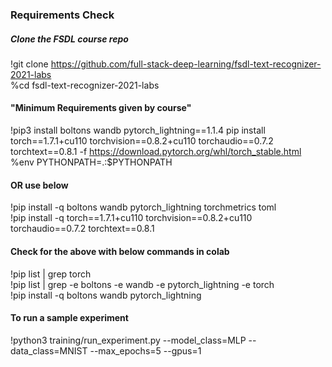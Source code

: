 ### Requirements Check 

##### Clone the FSDL course repo<br />
!git clone https://github.com/full-stack-deep-learning/fsdl-text-recognizer-2021-labs<br />
%cd fsdl-text-recognizer-2021-labs<br />  

#### "Minimum Requirements given by course"<br />
!pip3 install boltons wandb pytorch_lightning==1.1.4 pip install torch==1.7.1+cu110 torchvision==0.8.2+cu110 torchaudio==0.7.2 torchtext==0.8.1 -f https://download.pytorch.org/whl/torch_stable.html<br />
%env PYTHONPATH=.:$PYTHONPATH<br />  

#### OR use below <br />
!pip install -q boltons wandb pytorch_lightning torchmetrics toml<br />
!pip install -q torch==1.7.1+cu110 torchvision==0.8.2+cu110 torchaudio==0.7.2 torchtext==0.8.1<br />  

#### Check for the above with below commands in colab<br />

!pip list | grep torch<br />
!pip list | grep -e boltons -e wandb -e pytorch_lightning -e torch<br />
!pip install -q boltons wandb pytorch_lightning<br />  


#### To run a sample experiment<br />
!python3 training/run_experiment.py --model_class=MLP --data_class=MNIST --max_epochs=5 --gpus=1<br />  




